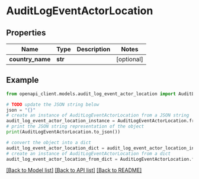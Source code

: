 # AuditLogEventActorLocation


## Properties

Name | Type | Description | Notes
------------ | ------------- | ------------- | -------------
**country_name** | **str** |  | [optional] 

## Example

```python
from openapi_client.models.audit_log_event_actor_location import AuditLogEventActorLocation

# TODO update the JSON string below
json = "{}"
# create an instance of AuditLogEventActorLocation from a JSON string
audit_log_event_actor_location_instance = AuditLogEventActorLocation.from_json(json)
# print the JSON string representation of the object
print(AuditLogEventActorLocation.to_json())

# convert the object into a dict
audit_log_event_actor_location_dict = audit_log_event_actor_location_instance.to_dict()
# create an instance of AuditLogEventActorLocation from a dict
audit_log_event_actor_location_from_dict = AuditLogEventActorLocation.from_dict(audit_log_event_actor_location_dict)
```
[[Back to Model list]](../README.md#documentation-for-models) [[Back to API list]](../README.md#documentation-for-api-endpoints) [[Back to README]](../README.md)


